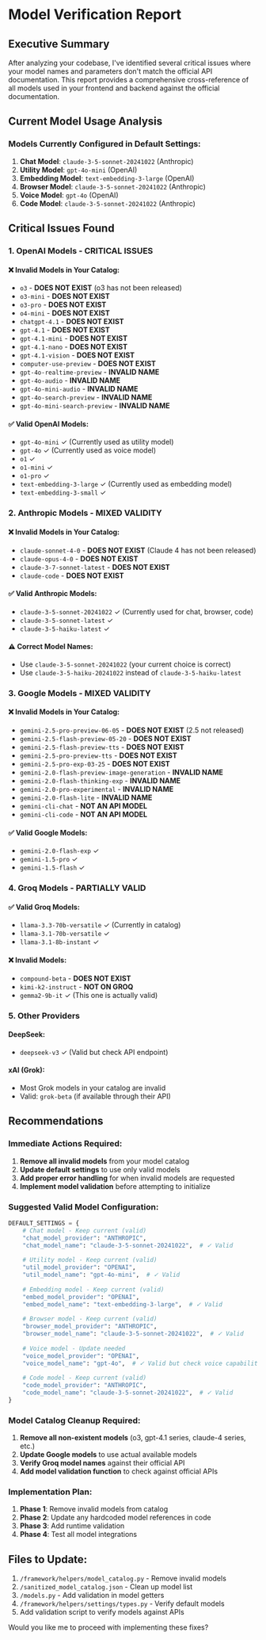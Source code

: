 # Model Verification Report

## Executive Summary

After analyzing your codebase, I've identified several critical issues where your model names and parameters don't match the official API documentation. This report provides a comprehensive cross-reference of all models used in your frontend and backend against the official documentation.

## Current Model Usage Analysis

### Models Currently Configured in Default Settings:

1. **Chat Model**: `claude-3-5-sonnet-20241022` (Anthropic)
2. **Utility Model**: `gpt-4o-mini` (OpenAI) 
3. **Embedding Model**: `text-embedding-3-large` (OpenAI)
4. **Browser Model**: `claude-3-5-sonnet-20241022` (Anthropic)
5. **Voice Model**: `gpt-4o` (OpenAI)
6. **Code Model**: `claude-3-5-sonnet-20241022` (Anthropic)

## Critical Issues Found

### 1. OpenAI Models - CRITICAL ISSUES

#### ❌ Invalid Models in Your Catalog:
- `o3` - **DOES NOT EXIST** (o3 has not been released)
- `o3-mini` - **DOES NOT EXIST** 
- `o3-pro` - **DOES NOT EXIST**
- `o4-mini` - **DOES NOT EXIST**
- `chatgpt-4.1` - **DOES NOT EXIST**
- `gpt-4.1` - **DOES NOT EXIST** 
- `gpt-4.1-mini` - **DOES NOT EXIST**
- `gpt-4.1-nano` - **DOES NOT EXIST**
- `gpt-4.1-vision` - **DOES NOT EXIST**
- `computer-use-preview` - **DOES NOT EXIST**
- `gpt-4o-realtime-preview` - **INVALID NAME**
- `gpt-4o-audio` - **INVALID NAME**
- `gpt-4o-mini-audio` - **INVALID NAME**
- `gpt-4o-search-preview` - **INVALID NAME**
- `gpt-4o-mini-search-preview` - **INVALID NAME**

#### ✅ Valid OpenAI Models:
- `gpt-4o-mini` ✓ (Currently used as utility model)
- `gpt-4o` ✓ (Currently used as voice model)
- `o1` ✓
- `o1-mini` ✓
- `o1-pro` ✓
- `text-embedding-3-large` ✓ (Currently used as embedding model)
- `text-embedding-3-small` ✓

### 2. Anthropic Models - MIXED VALIDITY

#### ❌ Invalid Models in Your Catalog:
- `claude-sonnet-4-0` - **DOES NOT EXIST** (Claude 4 has not been released)
- `claude-opus-4-0` - **DOES NOT EXIST**
- `claude-3-7-sonnet-latest` - **DOES NOT EXIST**
- `claude-code` - **DOES NOT EXIST**

#### ✅ Valid Anthropic Models:
- `claude-3-5-sonnet-20241022` ✓ (Currently used for chat, browser, code)
- `claude-3-5-sonnet-latest` ✓
- `claude-3-5-haiku-latest` ✓

#### ⚠️ Correct Model Names:
- Use `claude-3-5-sonnet-20241022` (your current choice is correct)
- Use `claude-3-5-haiku-20241022` instead of `claude-3-5-haiku-latest`

### 3. Google Models - MIXED VALIDITY

#### ❌ Invalid Models in Your Catalog:
- `gemini-2.5-pro-preview-06-05` - **DOES NOT EXIST** (2.5 not released)
- `gemini-2.5-flash-preview-05-20` - **DOES NOT EXIST**
- `gemini-2.5-flash-preview-tts` - **DOES NOT EXIST**
- `gemini-2.5-pro-preview-tts` - **DOES NOT EXIST** 
- `gemini-2.5-pro-exp-03-25` - **DOES NOT EXIST**
- `gemini-2.0-flash-preview-image-generation` - **INVALID NAME**
- `gemini-2.0-flash-thinking-exp` - **INVALID NAME**
- `gemini-2.0-pro-experimental` - **INVALID NAME**
- `gemini-2.0-flash-lite` - **INVALID NAME**
- `gemini-cli-chat` - **NOT AN API MODEL**
- `gemini-cli-code` - **NOT AN API MODEL**

#### ✅ Valid Google Models:
- `gemini-2.0-flash-exp` ✓
- `gemini-1.5-pro` ✓
- `gemini-1.5-flash` ✓

### 4. Groq Models - PARTIALLY VALID

#### ✅ Valid Groq Models:
- `llama-3.3-70b-versatile` ✓ (Currently in catalog)
- `llama-3.1-70b-versatile` ✓
- `llama-3.1-8b-instant` ✓

#### ❌ Invalid Models:
- `compound-beta` - **DOES NOT EXIST**
- `kimi-k2-instruct` - **NOT ON GROQ**
- `gemma2-9b-it` ✓ (This one is actually valid)

### 5. Other Providers

#### DeepSeek:
- `deepseek-v3` ✓ (Valid but check API endpoint)

#### xAI (Grok):
- Most Grok models in your catalog are invalid
- Valid: `grok-beta` (if available through their API)

## Recommendations

### Immediate Actions Required:

1. **Remove all invalid models** from your model catalog
2. **Update default settings** to use only valid models
3. **Add proper error handling** for when invalid models are requested
4. **Implement model validation** before attempting to initialize

### Suggested Valid Model Configuration:

```python
DEFAULT_SETTINGS = {
    # Chat model - Keep current (valid)
    "chat_model_provider": "ANTHROPIC",
    "chat_model_name": "claude-3-5-sonnet-20241022",  # ✓ Valid
    
    # Utility model - Keep current (valid) 
    "util_model_provider": "OPENAI",
    "util_model_name": "gpt-4o-mini",  # ✓ Valid
    
    # Embedding model - Keep current (valid)
    "embed_model_provider": "OPENAI", 
    "embed_model_name": "text-embedding-3-large",  # ✓ Valid
    
    # Browser model - Keep current (valid)
    "browser_model_provider": "ANTHROPIC",
    "browser_model_name": "claude-3-5-sonnet-20241022",  # ✓ Valid
    
    # Voice model - Update needed
    "voice_model_provider": "OPENAI",
    "voice_model_name": "gpt-4o",  # ✓ Valid but check voice capabilities
    
    # Code model - Keep current (valid)
    "code_model_provider": "ANTHROPIC", 
    "code_model_name": "claude-3-5-sonnet-20241022",  # ✓ Valid
}
```

### Model Catalog Cleanup Required:

1. **Remove all non-existent models** (o3, gpt-4.1 series, claude-4 series, etc.)
2. **Update Google models** to use actual available models
3. **Verify Groq model names** against their official API
4. **Add model validation function** to check against official APIs

### Implementation Plan:

1. **Phase 1**: Remove invalid models from catalog
2. **Phase 2**: Update any hardcoded model references in code
3. **Phase 3**: Add runtime validation
4. **Phase 4**: Test all model integrations

## Files to Update:

1. `/framework/helpers/model_catalog.py` - Remove invalid models
2. `/sanitized_model_catalog.json` - Clean up model list  
3. `/models.py` - Add validation in model getters
4. `/framework/helpers/settings/types.py` - Verify default models
5. Add validation script to verify models against APIs

Would you like me to proceed with implementing these fixes?
